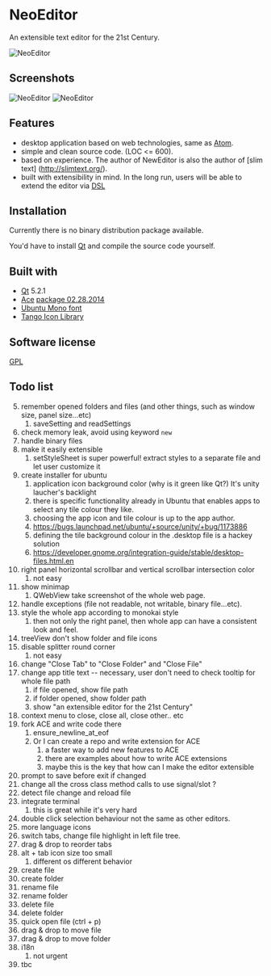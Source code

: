 # NeoEditor

An extensible text editor for the 21st Century.

![NeoEditor](https://2.gravatar.com/avatar/4ef64cee069318ccce191f598d4bc294?s=128)


## Screenshots

![NeoEditor](https://raw.github.com/NeoEditor/NeoEditor/master/images/screenshot.png)
![NeoEditor](https://raw.github.com/NeoEditor/NeoEditor/master/images/screenshot2.png)


## Features

- desktop application based on web technologies, same as [Atom](https://atom.io/).
- simple and clean source code. (LOC <= 600).
- based on experience. The author of NewEditor is also the author of [slim text] (http://slimtext.org/).
- built with extensibility in mind. In the long run, users will be able to extend the editor via [DSL](http://en.wikipedia.org/wiki/Domain-specific_language)


## Installation

Currently there is no binary distribution package available.

You'd have to install [Qt](http://qt-project.org/downloads) and compile the source code yourself.


## Built with

- [Qt](http://qt-project.org/) 5.2.1
- [Ace](http://ace.c9.io/) [package 02.28.2014](https://github.com/ajaxorg/ace-builds/commit/88f0661bc2b7118e2697d42e36f0985e5edfa5a1)
- [Ubuntu Mono font](http://font.ubuntu.com/)
- [Tango Icon Library](http://tango.freedesktop.org/Tango_Icon_Library)


## Software license

[GPL](http://www.gnu.org/licenses/gpl.html)


## Todo list

5. remember opened folders and files (and other things, such as window size, panel size...etc)
    1. saveSetting and readSettings
11. check memory leak, avoid using keyword `new`
12. handle binary files
23. make it easily extensible
    1. setStyleSheet is super powerful! extract styles to a separate file and let user customize it
26. create installer for ubuntu
    1. application icon background color (why is it green like Qt?) It's unity laucher's backlight
    2. there is specific functionality already in Ubuntu that enables apps to select any tile colour they like.
    3. choosing the app icon and tile colour is up to the app author.
    4. https://bugs.launchpad.net/ubuntu/+source/unity/+bug/1173886
    5. defining the tile background colour in the .desktop file is a hackey solution
    6. https://developer.gnome.org/integration-guide/stable/desktop-files.html.en
31. right panel horizontal scrollbar and vertical scrollbar intersection color
    1. not easy
32. show minimap
    1. QWebView take screenshot of the whole web page.
33. handle exceptions (file not readable, not writable, binary file...etc).
35. style the whole app according to monokai style
    1. then not only the right panel, then whole app can have a consistent look and feel.
36. treeView don't show folder and file icons
41. disable splitter round corner
    1. not easy
42. change "Close Tab" to "Close Folder" and "Close File"
46. change app title text -- necessary, user don't need to check tooltip for whole file path
    1. if file opened, show file path
    2. if folder opened, show folder path
    3. show "an extensible editor for the 21st Century"
47. context menu to close, close all, close other.. etc
50. fork ACE and write code there
    1. ensure_newline_at_eof
    2. Or I can create a repo and write extension for ACE
        1. a faster way to add new features to ACE
        2. there are examples about how to write ACE extensions
        3. maybe this is the key that how can I make the editor extensible
54. prompt to save before exit if changed
59. change all the cross class method calls to use signal/slot ?
60. detect file change and reload file
61. integrate terminal
    1. this is great while it's very hard
65. double click selection behaviour not the same as other editors.
71. more language icons
72. switch tabs, change file highlight in left file tree.
73. drag & drop to reorder tabs
76. alt + tab icon size too small
    1. different os different behavior
77. create file
78. create folder
79. rename file
80. rename folder
81. delete file
82. delete folder
83. quick open file (ctrl + p)
84. drag & drop to move file
85. drag & drop to move folder
86. i18n
    1. not urgent
88. tbc
